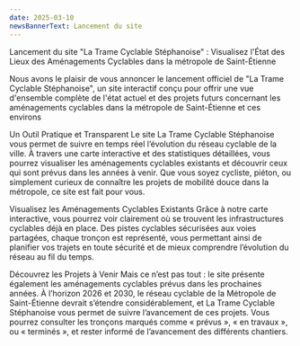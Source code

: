 ```yaml
---
date: 2025-03-10
newsBannerText: Lancement du site 
---
```

Lancement du site "La Trame Cyclable Stéphanoise" : Visualisez l'État des Lieux des Aménagements Cyclables dans la métropole de Saint-Étienne

Nous avons le plaisir de vous annoncer le lancement officiel de "La Trame Cyclable Stéphanoise", un site interactif conçu pour offrir une vue d'ensemble complète de l'état actuel et des projets futurs concernant les aménagements cyclables dans la métropole de Saint-Étienne et ces environs

Un Outil Pratique et Transparent
Le site La Trame Cyclable Stéphanoise vous permet de suivre en temps réel l’évolution du réseau cyclable de la ville. À travers une carte interactive et des statistiques détaillées, vous pourrez visualiser les aménagements cyclables existants et découvrir ceux qui sont prévus dans les années à venir. Que vous soyez cycliste, piéton, ou simplement curieux de connaître les projets de mobilité douce dans la métropole, ce site est fait pour vous.

Visualisez les Aménagements Cyclables Existants
Grâce à notre carte interactive, vous pourrez voir clairement où se trouvent les infrastructures cyclables déjà en place. Des pistes cyclables sécurisées aux voies partagées, chaque tronçon est représenté, vous permettant ainsi de planifier vos trajets en toute sécurité et de mieux comprendre l’évolution du réseau au fil du temps.

Découvrez les Projets à Venir
Mais ce n’est pas tout : le site présente également les aménagements cyclables prévus dans les prochaines années. À l’horizon 2026 et 2030, le réseau cyclable de la Métropole de Saint-Étienne devrait s’étendre considérablement, et La Trame Cyclable Stéphanoise vous permet de suivre l’avancement de ces projets. Vous pourrez consulter les tronçons marqués comme « prévus », « en travaux », ou « terminés », et rester informé de l’avancement des différents chantiers.
